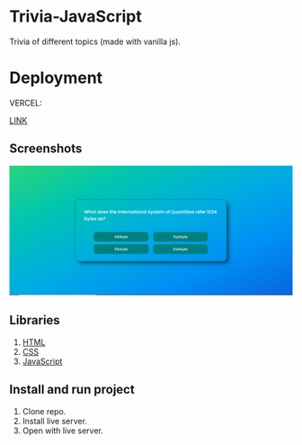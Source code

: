 # Trivia-JavaScript

Trivia of different topics (made with vanilla js).

# Deployment

VERCEL: 

[LINK](https://trivia-javasript.vercel.app/)

## Screenshots

![Screenshot](./screenshots/screenshot.png)

## Libraries

1.  [HTML](https://developer.mozilla.org/en-US/docs/Web/HTML)
2.  [CSS](https://developer.mozilla.org/en-US/docs/Web/CSS)
2.  [JavaScript](https://developer.mozilla.org/en-US/docs/Web/JavaScript)

## Install and run project

1. Clone repo.
2. Install live server.
3. Open with live server.
